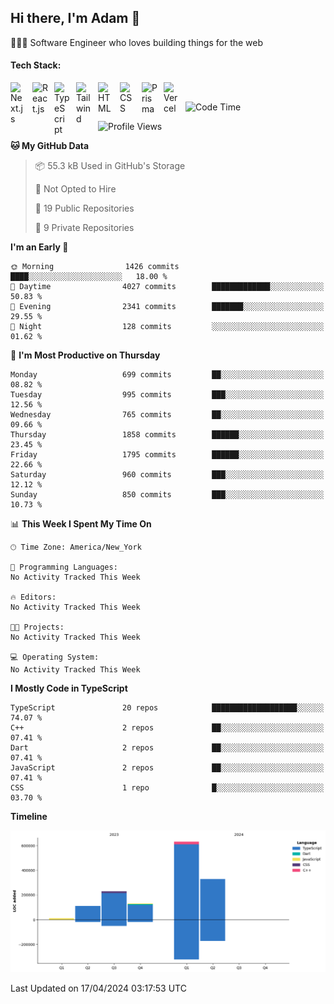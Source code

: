 <h2>Hi there, I'm Adam 👋</h2>

🧑🏻‍💻 Software Engineer who loves building things for the web

<h4>Tech Stack:</h4>

[next.js-link]: https://nextjs.org/
[react.js-link]: https://react.dev/
[typescript-link]: https://www.typescriptlang.org/
[tailwind-link]: https://tailwindcss.com/
[html-link]: https://html.com/
[css-link]: [https://html.com/](https://developer.mozilla.org/en-US/docs/Web/CSS)
[prisma-link]: https://www.prisma.io/
[vercel-link]: https://vercel.com/

[<img align="left" alt="Next.js" width="25px" src="https://cdn.simpleicons.org/nextdotjs/0000000/ffffff" style="padding-right:10px;" />][next.js-link]
[<img align="left" alt="React.js" width="25px" src="https://cdn.simpleicons.org/react/61DAFB" style="padding-right:10px;" />][react.js-link]
[<img align="left" alt="TypeScript" width="25px" src="https://cdn.simpleicons.org/typescript/3178C6" style="padding-right:10px;" />][typescript-link]
[<img align="left" alt="Tailwind" width="25px" src="https://cdn.simpleicons.org/tailwindcss/06B6D4" style="padding-right:10px;" />][tailwind-link]
[<img align="left" alt="HTML" width="25px" src="https://cdn.simpleicons.org/html5/E34F26" style="padding-right:10px;" />][html-link]
[<img align="left" alt="CSS" width="25px" src="https://cdn.simpleicons.org/css3/1572B6" style="padding-right:10px;" />][css-link]
[<img align="left" alt="Prisma" width="25px" src="https://cdn.simpleicons.org/prisma/0000000/ffffff" style="padding-right:10px;" />][prisma-link]
[<img align="left" alt="Vercel" width="25px" src="https://cdn.simpleicons.org/vercel/0000000/ffffff" style="padding-right:10px;" />][vercel-link]

<br/>

<!--START_SECTION:SHOW_TIMEZONE-->
<!--END_SECTION:SHOW_TIMEZONE-->

<!--START_SECTION:SHOW_EDITORS-->
<!--END_SECTION:SHOW_EDITORS-->

<!--START_SECTION:waka-->
![Code Time](http://img.shields.io/badge/Code%20Time-0%20secs-blue)

![Profile Views](http://img.shields.io/badge/Profile%20Views-20-blue)

**🐱 My GitHub Data** 

> 📦 55.3 kB Used in GitHub's Storage 
 > 
> 🚫 Not Opted to Hire
 > 
> 📜 19 Public Repositories 
 > 
> 🔑 9 Private Repositories 
 > 
**I'm an Early 🐤** 

```text
🌞 Morning                1426 commits        ████░░░░░░░░░░░░░░░░░░░░░   18.00 % 
🌆 Daytime                4027 commits        █████████████░░░░░░░░░░░░   50.83 % 
🌃 Evening                2341 commits        ███████░░░░░░░░░░░░░░░░░░   29.55 % 
🌙 Night                  128 commits         ░░░░░░░░░░░░░░░░░░░░░░░░░   01.62 % 
```
📅 **I'm Most Productive on Thursday** 

```text
Monday                   699 commits         ██░░░░░░░░░░░░░░░░░░░░░░░   08.82 % 
Tuesday                  995 commits         ███░░░░░░░░░░░░░░░░░░░░░░   12.56 % 
Wednesday                765 commits         ██░░░░░░░░░░░░░░░░░░░░░░░   09.66 % 
Thursday                 1858 commits        ██████░░░░░░░░░░░░░░░░░░░   23.45 % 
Friday                   1795 commits        ██████░░░░░░░░░░░░░░░░░░░   22.66 % 
Saturday                 960 commits         ███░░░░░░░░░░░░░░░░░░░░░░   12.12 % 
Sunday                   850 commits         ███░░░░░░░░░░░░░░░░░░░░░░   10.73 % 
```


📊 **This Week I Spent My Time On** 

```text
🕑︎ Time Zone: America/New_York

💬 Programming Languages: 
No Activity Tracked This Week

🔥 Editors: 
No Activity Tracked This Week

🐱‍💻 Projects: 
No Activity Tracked This Week

💻 Operating System: 
No Activity Tracked This Week
```

**I Mostly Code in TypeScript** 

```text
TypeScript               20 repos            ███████████████████░░░░░░   74.07 % 
C++                      2 repos             ██░░░░░░░░░░░░░░░░░░░░░░░   07.41 % 
Dart                     2 repos             ██░░░░░░░░░░░░░░░░░░░░░░░   07.41 % 
JavaScript               2 repos             ██░░░░░░░░░░░░░░░░░░░░░░░   07.41 % 
CSS                      1 repo              █░░░░░░░░░░░░░░░░░░░░░░░░   03.70 % 
```



**Timeline**

![Lines of Code chart](https://raw.githubusercontent.com/adam-ridhwan/adam-ridhwan/main/assets/bar_graph.png)


 Last Updated on 17/04/2024 03:17:53 UTC
<!--END_SECTION:waka-->

<!--START_SECTION:SHOW_LINES_OF_CODE-->
<!--END_SECTION:SHOW_LINES_OF_CODE-->

<!--START_SECTION:SHOW_COMMIT-->
<!--END_SECTION:SHOW_COMMIT-->

<!--START_SECTION:SHOW_DAYS_OF_WEEK-->
<!--END_SECTION:SHOW_DAYS_OF_WEEK-->

<!--START_SECTION:SHOW_LANGUAGE-->
<!--END_SECTION:SHOW_LANGUAGE-->
